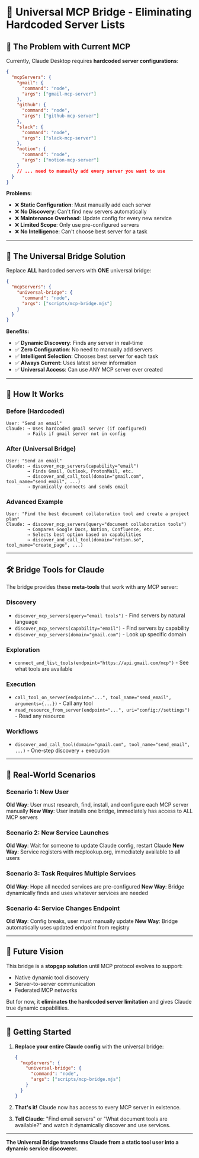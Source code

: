 # 🌉 Universal MCP Bridge - Eliminating Hardcoded Server Lists

## 🎯 **The Problem with Current MCP**

Currently, Claude Desktop requires **hardcoded server configurations**:

```json
{
  "mcpServers": {
    "gmail": {
      "command": "node",
      "args": ["gmail-mcp-server"]
    },
    "github": {
      "command": "node", 
      "args": ["github-mcp-server"]
    },
    "slack": {
      "command": "node",
      "args": ["slack-mcp-server"]
    },
    "notion": {
      "command": "node",
      "args": ["notion-mcp-server"]
    }
    // ... need to manually add every server you want to use
  }
}
```

**Problems:**
- ❌ **Static Configuration**: Must manually add each server
- ❌ **No Discovery**: Can't find new servers automatically
- ❌ **Maintenance Overhead**: Update config for every new service
- ❌ **Limited Scope**: Only use pre-configured servers
- ❌ **No Intelligence**: Can't choose best server for a task

---

## 🚀 **The Universal Bridge Solution**

Replace **ALL** hardcoded servers with **ONE** universal bridge:

```json
{
  "mcpServers": {
    "universal-bridge": {
      "command": "node",
      "args": ["scripts/mcp-bridge.mjs"]
    }
  }
}
```

**Benefits:**
- ✅ **Dynamic Discovery**: Finds any server in real-time
- ✅ **Zero Configuration**: No need to manually add servers
- ✅ **Intelligent Selection**: Chooses best server for each task
- ✅ **Always Current**: Uses latest server information
- ✅ **Universal Access**: Can use ANY MCP server ever created

---

## 🔄 **How It Works**

### **Before (Hardcoded)**
```
User: "Send an email"
Claude: → Uses hardcoded gmail server (if configured)
        → Fails if gmail server not in config
```

### **After (Universal Bridge)**
```
User: "Send an email"
Claude: → discover_mcp_servers(capability="email")
        → Finds Gmail, Outlook, ProtonMail, etc.
        → discover_and_call_tool(domain="gmail.com", tool_name="send_email", ...)
        → Dynamically connects and sends email
```

### **Advanced Example**
```
User: "Find the best document collaboration tool and create a project plan"
Claude: → discover_mcp_servers(query="document collaboration tools")
        → Compares Google Docs, Notion, Confluence, etc.
        → Selects best option based on capabilities
        → discover_and_call_tool(domain="notion.so", tool_name="create_page", ...)
```

---

## 🛠️ **Bridge Tools for Claude**

The bridge provides these **meta-tools** that work with any MCP server:

### **Discovery**
- `discover_mcp_servers(query="email tools")` - Find servers by natural language
- `discover_mcp_servers(capability="email")` - Find servers by capability
- `discover_mcp_servers(domain="gmail.com")` - Look up specific domain

### **Exploration**
- `connect_and_list_tools(endpoint="https://api.gmail.com/mcp")` - See what tools are available

### **Execution**
- `call_tool_on_server(endpoint="...", tool_name="send_email", arguments={...})` - Call any tool
- `read_resource_from_server(endpoint="...", uri="config://settings")` - Read any resource

### **Workflows**
- `discover_and_call_tool(domain="gmail.com", tool_name="send_email", ...)` - One-step discovery + execution

---

## 🎯 **Real-World Scenarios**

### **Scenario 1: New User**
**Old Way**: User must research, find, install, and configure each MCP server manually
**New Way**: User installs one bridge, immediately has access to ALL MCP servers

### **Scenario 2: New Service Launches**
**Old Way**: Wait for someone to update Claude config, restart Claude
**New Way**: Service registers with mcplookup.org, immediately available to all users

### **Scenario 3: Task Requires Multiple Services**
**Old Way**: Hope all needed services are pre-configured
**New Way**: Bridge dynamically finds and uses whatever services are needed

### **Scenario 4: Service Changes Endpoint**
**Old Way**: Config breaks, user must manually update
**New Way**: Bridge automatically uses updated endpoint from registry

---

## 🔮 **Future Vision**

This bridge is a **stopgap solution** until MCP protocol evolves to support:
- Native dynamic tool discovery
- Server-to-server communication
- Federated MCP networks

But for now, it **eliminates the hardcoded server limitation** and gives Claude true dynamic capabilities.

---

## 🚀 **Getting Started**

1. **Replace your entire Claude config** with the universal bridge:
   ```json
   {
     "mcpServers": {
       "universal-bridge": {
         "command": "node",
         "args": ["scripts/mcp-bridge.mjs"]
       }
     }
   }
   ```

2. **That's it!** Claude now has access to every MCP server in existence.

3. **Tell Claude**: "Find email servers" or "What document tools are available?" and watch it dynamically discover and use services.

---

**The Universal Bridge transforms Claude from a static tool user into a dynamic service discoverer.**
